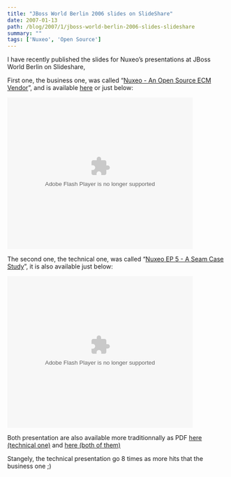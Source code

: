 ```yaml
---
title: "JBoss World Berlin 2006 slides on SlideShare"
date: 2007-01-13
path: /blog/2007/1/jboss-world-berlin-2006-slides-slideshare
summary: ""
tags: ['Nuxeo', 'Open Source']
---
```


<p>I have recently published the slides for Nuxeo&#8217;s presentations at JBoss World Berlin on Slideshare, </p>

<p>First one, the business one, was called &#8220;<a href="https://www.slideshare.net/sfermigier/nuxeo-an-open-source-ecm-software-vendor-15194">Nuxeo - An Open Source ECM Vendor</a>&#8221;, and is available <a href="https://www.slideshare.net/sfermigier/nuxeo-an-open-source-ecm-software-vendor-15194">here</a> or just below:</p>

<p><object type="application/x-shockwave-flash" data="https://s3.amazonaws.com:443/slideshare/ssplayer.swf?id=15194&amp;doc=nuxeo-an-open-source-ecm-software-vendor-15194-7003" width="425" height="348"><param name="movie" value="https://s3.amazonaws.com:443/slideshare/ssplayer.swf?id=15194&amp;doc=nuxeo-an-open-source-ecm-software-vendor-15194-7003"></object></p>

<p>The second one, the technical one, was called &#8220;<a href="https://www.slideshare.net/sfermigier/nuxeo-ep-5-open-source-enterprise-content-management-a-seam-case-study/">Nuxeo EP 5 - A Seam Case Study</a>&#8221;, it is also available just below:</p>

<p><object type="application/x-shockwave-flash" data="https://s3.amazonaws.com:443/slideshare/ssplayer.swf?id=15192&amp;doc=nuxeo-ep-5-open-source-enterprise-content-management-a-seam-case-study-670" width="425" height="348"><param name="movie" value="https://s3.amazonaws.com:443/slideshare/ssplayer.swf?id=15192&amp;doc=nuxeo-ep-5-open-source-enterprise-content-management-a-seam-case-study-670"></object></p>

<p>Both presentation are also available more traditionnally as PDF <a href="http://www.nuxeo.org/sections/about/slides/nuxeo-ep-5-seam-case/">here (technical one)</a> and <a href="http://blogs.nuxeo.com/sections/blogs/eric_barroca/2006_11_23_nuxeo-s-presentation-jboss-world-berlin-2006">here (both of them)</a></p>

<p>Stangely, the technical presentation go 8 times as more hits that the business one ;)</p> 

